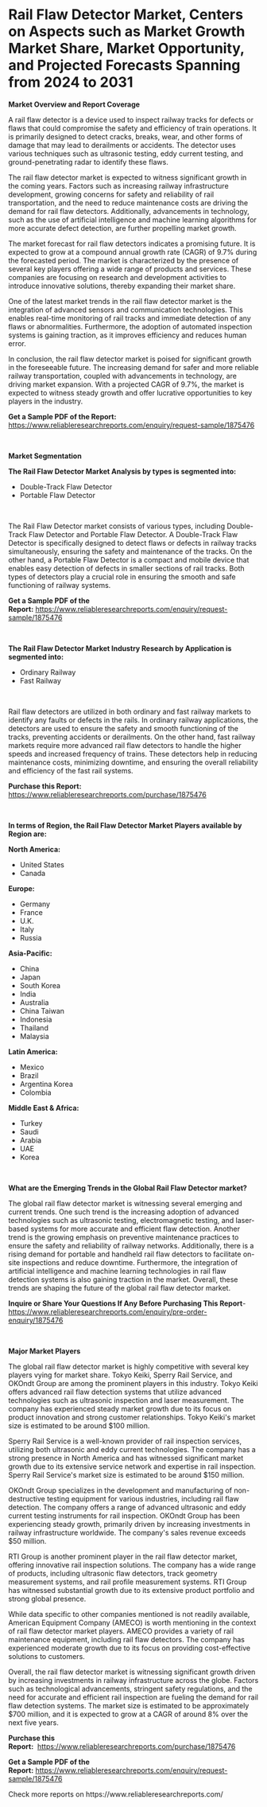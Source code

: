 <p><h1>Rail Flaw Detector Market, Centers on Aspects such as Market Growth Market Share, Market Opportunity, and Projected Forecasts Spanning from 2024 to 2031</h1></p><p><strong>Market Overview and Report Coverage</strong></p>
<p><p>A rail flaw detector is a device used to inspect railway tracks for defects or flaws that could compromise the safety and efficiency of train operations. It is primarily designed to detect cracks, breaks, wear, and other forms of damage that may lead to derailments or accidents. The detector uses various techniques such as ultrasonic testing, eddy current testing, and ground-penetrating radar to identify these flaws.</p><p>The rail flaw detector market is expected to witness significant growth in the coming years. Factors such as increasing railway infrastructure development, growing concerns for safety and reliability of rail transportation, and the need to reduce maintenance costs are driving the demand for rail flaw detectors. Additionally, advancements in technology, such as the use of artificial intelligence and machine learning algorithms for more accurate defect detection, are further propelling market growth.</p><p>The market forecast for rail flaw detectors indicates a promising future. It is expected to grow at a compound annual growth rate (CAGR) of 9.7% during the forecasted period. The market is characterized by the presence of several key players offering a wide range of products and services. These companies are focusing on research and development activities to introduce innovative solutions, thereby expanding their market share.</p><p>One of the latest market trends in the rail flaw detector market is the integration of advanced sensors and communication technologies. This enables real-time monitoring of rail tracks and immediate detection of any flaws or abnormalities. Furthermore, the adoption of automated inspection systems is gaining traction, as it improves efficiency and reduces human error.</p><p>In conclusion, the rail flaw detector market is poised for significant growth in the foreseeable future. The increasing demand for safer and more reliable railway transportation, coupled with advancements in technology, are driving market expansion. With a projected CAGR of 9.7%, the market is expected to witness steady growth and offer lucrative opportunities to key players in the industry.</p></p>
<p><strong>Get a Sample PDF of the Report:</strong> <a href="https://www.reliableresearchreports.com/enquiry/request-sample/1875476">https://www.reliableresearchreports.com/enquiry/request-sample/1875476</a></p>
<p>&nbsp;</p>
<p><strong>Market Segmentation</strong></p>
<p><strong>The Rail Flaw Detector Market Analysis by types is segmented into:</strong></p>
<p><ul><li>Double-Track Flaw Detector</li><li>Portable Flaw Detector</li></ul></p>
<p>&nbsp;</p>
<p><p>The Rail Flaw Detector market consists of various types, including Double-Track Flaw Detector and Portable Flaw Detector. A Double-Track Flaw Detector is specifically designed to detect flaws or defects in railway tracks simultaneously, ensuring the safety and maintenance of the tracks. On the other hand, a Portable Flaw Detector is a compact and mobile device that enables easy detection of defects in smaller sections of rail tracks. Both types of detectors play a crucial role in ensuring the smooth and safe functioning of railway systems.</p></p>
<p><strong>Get a Sample PDF of the Report:</strong>&nbsp;<a href="https://www.reliableresearchreports.com/enquiry/request-sample/1875476">https://www.reliableresearchreports.com/enquiry/request-sample/1875476</a></p>
<p>&nbsp;</p>
<p><strong>The Rail Flaw Detector Market Industry Research by Application is segmented into:</strong></p>
<p><ul><li>Ordinary Railway</li><li>Fast Railway</li></ul></p>
<p>&nbsp;</p>
<p><p>Rail flaw detectors are utilized in both ordinary and fast railway markets to identify any faults or defects in the rails. In ordinary railway applications, the detectors are used to ensure the safety and smooth functioning of the tracks, preventing accidents or derailments. On the other hand, fast railway markets require more advanced rail flaw detectors to handle the higher speeds and increased frequency of trains. These detectors help in reducing maintenance costs, minimizing downtime, and ensuring the overall reliability and efficiency of the fast rail systems.</p></p>
<p><strong>Purchase this Report:</strong>&nbsp; <a href="https://www.reliableresearchreports.com/purchase/1875476">https://www.reliableresearchreports.com/purchase/1875476</a></p>
<p>&nbsp;</p>
<p><strong>In terms of Region, the Rail Flaw Detector Market Players available by Region are:</strong></p>
<p>
    <p> <strong> North America: </strong>
        <ul>
            <li>United States</li>
            <li>Canada</li>
        </ul>
        </p> 
    <p> <strong> Europe: </strong>
        <ul>
            <li>Germany</li>
            <li>France</li>
            <li>U.K.</li>
            <li>Italy</li>
            <li>Russia</li>
        </ul>
        </p> 
    <p> <strong> Asia-Pacific: </strong>
        <ul>
            <li>China</li>
            <li>Japan</li>
            <li>South Korea</li>
            <li>India</li>
            <li>Australia</li>
            <li>China Taiwan</li>
            <li>Indonesia</li>
            <li>Thailand</li>
            <li>Malaysia</li>
        </ul>
        </p> 
    <p> <strong> Latin America: </strong>
        <ul>
            <li>Mexico</li>
            <li>Brazil</li>
            <li>Argentina Korea</li>
            <li>Colombia</li>
        </ul>
        </p> 
    <p> <strong> Middle East & Africa: </strong>
        <ul>
            <li>Turkey</li>
            <li>Saudi</li>
            <li>Arabia</li>
            <li>UAE</li>
            <li>Korea</li>
        </ul>
    </p>
    </p>
<p>&nbsp;</p>
<p><strong>What are the Emerging Trends in the Global Rail Flaw Detector market?</strong></p>
<p><p>The global rail flaw detector market is witnessing several emerging and current trends. One such trend is the increasing adoption of advanced technologies such as ultrasonic testing, electromagnetic testing, and laser-based systems for more accurate and efficient flaw detection. Another trend is the growing emphasis on preventive maintenance practices to ensure the safety and reliability of railway networks. Additionally, there is a rising demand for portable and handheld rail flaw detectors to facilitate on-site inspections and reduce downtime. Furthermore, the integration of artificial intelligence and machine learning technologies in rail flaw detection systems is also gaining traction in the market. Overall, these trends are shaping the future of the global rail flaw detector market.</p></p>
<p><strong>Inquire or Share Your Questions If Any Before Purchasing This Report</strong>- <a href="https://www.reliableresearchreports.com/enquiry/pre-order-enquiry/1875476">https://www.reliableresearchreports.com/enquiry/pre-order-enquiry/1875476</a></p>
<p>&nbsp;</p>
<p><strong>Major Market Players</strong></p>
<p><p>The global rail flaw detector market is highly competitive with several key players vying for market share. Tokyo Keiki, Sperry Rail Service, and OKOndt Group are among the prominent players in this industry. Tokyo Keiki offers advanced rail flaw detection systems that utilize advanced technologies such as ultrasonic inspection and laser measurement. The company has experienced steady market growth due to its focus on product innovation and strong customer relationships. Tokyo Keiki's market size is estimated to be around $100 million.</p><p>Sperry Rail Service is a well-known provider of rail inspection services, utilizing both ultrasonic and eddy current technologies. The company has a strong presence in North America and has witnessed significant market growth due to its extensive service network and expertise in rail inspection. Sperry Rail Service's market size is estimated to be around $150 million.</p><p>OKOndt Group specializes in the development and manufacturing of non-destructive testing equipment for various industries, including rail flaw detection. The company offers a range of advanced ultrasonic and eddy current testing instruments for rail inspection. OKOndt Group has been experiencing steady growth, primarily driven by increasing investments in railway infrastructure worldwide. The company's sales revenue exceeds $50 million.</p><p>RTI Group is another prominent player in the rail flaw detector market, offering innovative rail inspection solutions. The company has a wide range of products, including ultrasonic flaw detectors, track geometry measurement systems, and rail profile measurement systems. RTI Group has witnessed substantial growth due to its extensive product portfolio and strong global presence.</p><p>While data specific to other companies mentioned is not readily available, American Equipment Company (AMECO) is worth mentioning in the context of rail flaw detector market players. AMECO provides a variety of rail maintenance equipment, including rail flaw detectors. The company has experienced moderate growth due to its focus on providing cost-effective solutions to customers.</p><p>Overall, the rail flaw detector market is witnessing significant growth driven by increasing investments in railway infrastructure across the globe. Factors such as technological advancements, stringent safety regulations, and the need for accurate and efficient rail inspection are fueling the demand for rail flaw detection systems. The market size is estimated to be approximately $700 million, and it is expected to grow at a CAGR of around 8% over the next five years.</p></p>
<p><strong>Purchase this Report:</strong>&nbsp;&nbsp;<a href="https://www.reliableresearchreports.com/purchase/1875476">https://www.reliableresearchreports.com/purchase/1875476</a></p>
<p></p>
<p><strong>Get a Sample PDF of the Report:</strong>&nbsp;<a href="https://www.reliableresearchreports.com/enquiry/request-sample/1875476">https://www.reliableresearchreports.com/enquiry/request-sample/1875476</a></p>
<p>Check more reports on https://www.reliableresearchreports.com/</p>